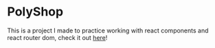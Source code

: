 # PolyShop

This is a project I made to practice working with react components and react router dom, check it out [here](https://arnh8.github.io/polyshop/)!
